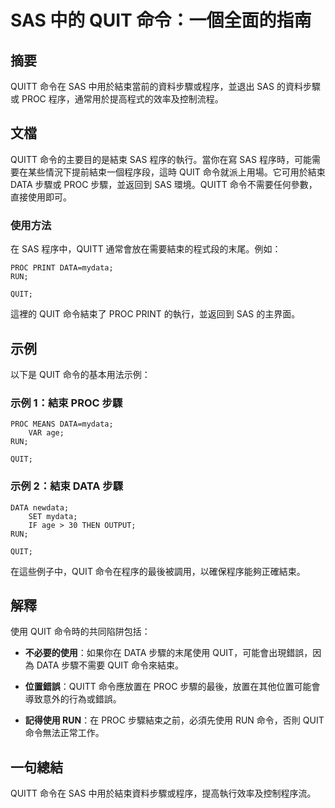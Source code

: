 <!--
Meta Description: # SAS 中的 QUIT 命令：一個全面的指南 ## 摘要 QUITT 命令在 SAS 中用於結束當前的資料步驟或程序，並退出 SAS 的資料步驟或 PROC 程序，通常用於提高程式的效率及控制流程。 ## 文檔 QUITT 命令的主要目的是結束 SAS 程序的執行。當你在寫 SAS 程序時，可能...
Meta Keywords: sas, quit, proc, data, quitt
-->

# SAS 中的 QUIT 命令：一個全面的指南

## 摘要
QUITT 命令在 SAS 中用於結束當前的資料步驟或程序，並退出 SAS 的資料步驟或 PROC 程序，通常用於提高程式的效率及控制流程。

## 文檔
QUITT 命令的主要目的是結束 SAS 程序的執行。當你在寫 SAS 程序時，可能需要在某些情況下提前結束一個程序段，這時 QUIT 命令就派上用場。它可用於結束 DATA 步驟或 PROC 步驟，並返回到 SAS 環境。QUITT 命令不需要任何參數，直接使用即可。

### 使用方法
在 SAS 程序中，QUITT 通常會放在需要結束的程式段的末尾。例如：

```sas
PROC PRINT DATA=mydata;
RUN;

QUIT;
```

這裡的 QUIT 命令結束了 PROC PRINT 的執行，並返回到 SAS 的主界面。

## 示例
以下是 QUIT 命令的基本用法示例：

### 示例 1：結束 PROC 步驟
```sas
PROC MEANS DATA=mydata;
    VAR age;
RUN;

QUIT;
```

### 示例 2：結束 DATA 步驟
```sas
DATA newdata;
    SET mydata;
    IF age > 30 THEN OUTPUT;
RUN;

QUIT;
```

在這些例子中，QUIT 命令在程序的最後被調用，以確保程序能夠正確結束。

## 解釋
使用 QUIT 命令時的共同陷阱包括：

- **不必要的使用**：如果你在 DATA 步驟的末尾使用 QUIT，可能會出現錯誤，因為 DATA 步驟不需要 QUIT 命令來結束。
  
- **位置錯誤**：QUITT 命令應放置在 PROC 步驟的最後，放置在其他位置可能會導致意外的行為或錯誤。

- **記得使用 RUN**：在 PROC 步驟結束之前，必須先使用 RUN 命令，否則 QUIT 命令無法正常工作。

## 一句總結
QUITT 命令在 SAS 中用於結束資料步驟或程序，提高執行效率及控制程序流。